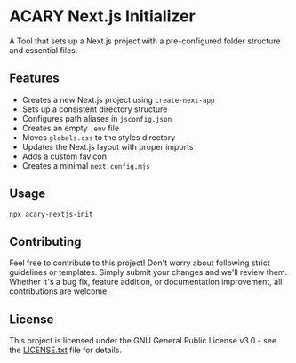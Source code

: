 # ACARY Next.js Initializer

A Tool that sets up a Next.js project with a pre-configured folder structure and essential files.

## Features

- Creates a new Next.js project using `create-next-app`
- Sets up a consistent directory structure
- Configures path aliases in `jsconfig.json`
- Creates an empty `.env` file
- Moves `globals.css` to the styles directory
- Updates the Next.js layout with proper imports
- Adds a custom favicon
- Creates a minimal `next.config.mjs`

## Usage

```bash
npx acary-nextjs-init
```

## Contributing

Feel free to contribute to this project! Don't worry about following strict guidelines or templates. Simply submit your changes and we'll review them. Whether it's a bug fix, feature addition, or documentation improvement, all contributions are welcome.

## License

This project is licensed under the GNU General Public License v3.0 - see the [LICENSE.txt](LICENSE.txt) file for details.